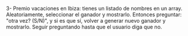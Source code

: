 3- Premio vacaciones en Ibiza: tienes un listado de nombres en un array. Aleatoriamente, seleccionar el ganador y mostrarlo. Entonces preguntar: "otra vez? (S/N)", y si es que sí, volver a generar nuevo ganador y mostrarlo. Seguir preguntando hasta que el usuario diga que no.
